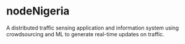 # nodeNigeria
A distributed traffic sensing application and information system using crowdsourcing and ML to generate real-time updates on traffic. 
